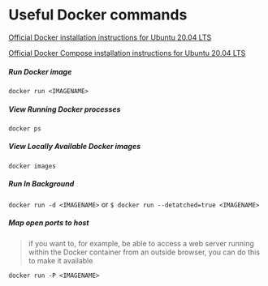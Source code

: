 # Useful Docker commands

[Official Docker installation instructions for Ubuntu 20.04 LTS](https://www.digitalocean.com/community/tutorials/how-to-install-and-use-docker-on-ubuntu-20-04)

[Official Docker Compose installation instructions for Ubuntu 20.04 LTS](https://www.digitalocean.com/community/tutorials/how-to-install-and-use-docker-compose-on-ubuntu-20-04)

##### Run Docker image
`docker run <IMAGENAME>`

##### View Running Docker processes
`docker ps`

##### View Locally Available Docker images
`docker images`

##### Run In Background
`docker run -d <IMAGENAME>` or `$ docker run --detatched=true <IMAGENAME>`

##### Map open ports to host
 > if you want to, for example, be able to access a web server running within the Docker container from an outside browser, you can do this to make it available

`docker run -P <IMAGENAME>`

